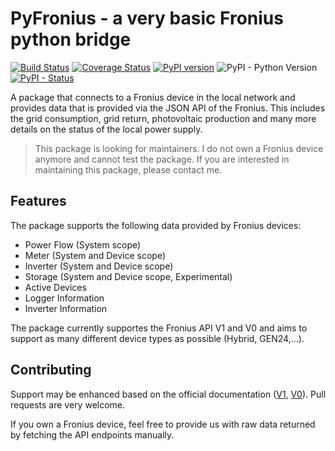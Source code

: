 # PyFronius - a very basic Fronius python bridge
[![Build Status](https://app.travis-ci.com/nielstron/pyfronius.svg?branch=master)](https://app.travis-ci.com/nielstron/pyfronius)
[![Coverage Status](https://coveralls.io/repos/github/nielstron/pyfronius/badge.svg?branch=master)](https://coveralls.io/github/nielstron/pyfronius?branch=master)
 [![PyPI version](https://badge.fury.io/py/PyFronius.svg)](https://pypi.org/project/pyfronius/)
 ![PyPI - Python Version](https://img.shields.io/pypi/pyversions/PyFronius.svg)
 [![PyPI - Status](https://img.shields.io/pypi/status/PyFronius.svg)](https://pypi.org/project/pyfronius/)

A package that connects to a Fronius device in the local network and provides data
that is provided via the JSON API of the Fronius.
This includes the grid consumption, grid return, photovoltaic production
and many more details on the status of the local power supply.

> This package is looking for maintainers. I do not own a Fronius device anymore and cannot test the package.
> If you are interested in maintaining this package, please contact me.

## Features 

The package supports the following data provided by Fronius devices:

- Power Flow (System scope)
- Meter (System and Device scope)
- Inverter (System and Device scope)
- Storage (System and Device scope, Experimental) 
- Active Devices
- Logger Information
- Inverter Information

The package currently supportes the Fronius API V1 and V0
and aims to support as many different device types as possible (Hybrid, GEN24,...).

## Contributing

Support may be enhanced based on the official documentation ([V1](https://www.fronius.com/~/downloads/Solar%20Energy/Operating%20Instructions/42%2C0410%2C2012.pdf), [V0](https://www.fronius.com/~/downloads/Solar%20Energy/Operating%20Instructions/42,0410,2011.pdf)).
Pull requests are very welcome.

If you own a Fronius device, feel free to provide us with raw data returned
by fetching the API endpoints manually.
